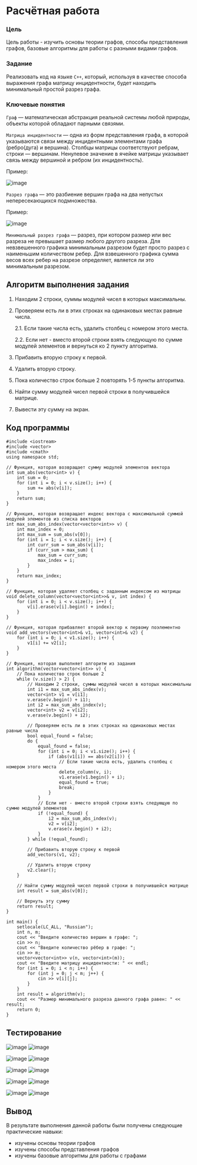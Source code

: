 # Расчётная работа

### Цель

Цель работы - изучить основы теории графов, способы представления графов, базовые алгоритмы для работы с разными видами графов.

### Задание

Реализовать код на языке `С++`, который, используя в качестве способа выражения графа матрицу инцидентности, будет находить минимальный простой разрез графа.

### Ключевые понятия

`Граф` — математическая абстракция реальной системы любой природы, объекты которой обладают парными связями.

`Матрица инцидентности` — одна из форм представления графа, в которой указываются связи между инцидентными элементами графа (ребро(дуга) и вершина). Столбцы матрицы соответствуют ребрам, строки — вершинам. Ненулевое значение в ячейке матрицы указывает связь между вершиной и ребром (их инцидентность).

Пример: 

![image](РР/картинки/матрица_инцидентности.png)

`Разрез графа` — это разбиение вершин графа на два непустых непересекающихся подмножества.

Пример: 

![image](РР/картинки/разрез.png)

`Минимальный разрез графа` — разрез, при котором размер или вес разреза не превышает размер любого другого разреза. Для невзвешенного графика минимальным разрезом будет просто разрез с наименьшим количеством ребер. Для взвешенного графика сумма весов всех ребер на разрезе определяет, является ли это минимальным разрезом. 

## Алгоритм выполнения задания

1. Находим 2 строки, суммы модулей чисел в которых максимальны.

2. Проверяем есть ли в этих строках на одинаковых местах равные числа.
 
   2.1. Если такие числа есть, удалить столбец с номером этого места. 
   
   2.2. Если нет - вместо второй строки взять следующую по сумме модулей элементов и вернуться ко 2 пункту алгоритма.

3. Прибавить вторую строку к первой.

4. Удалить вторую строку.

5. Пока количество строк больше 2 повторять 1-5 пункты алгоритма.

6. Найти сумму модулей чисел первой строки в получившейся матрице.

7. Вывести эту сумму на экран.

## Код программы

```
#include <iostream>
#include <vector>
#include <cmath>
using namespace std;

// Функция, которая возвращает сумму модулей элементов вектора
int sum_abs(vector<int> v) {
    int sum = 0;
    for (int i = 0; i < v.size(); i++) {
        sum += abs(v[i]);
    }
    return sum;
}

// Функция, которая возвращает индекс вектора с максимальной суммой модулей элементов из списка векторов
int max_sum_abs_index(vector<vector<int>> v) {
    int max_index = 0;
    int max_sum = sum_abs(v[0]);
    for (int i = 1; i < v.size(); i++) {
        int curr_sum = sum_abs(v[i]);
        if (curr_sum > max_sum) {
            max_sum = curr_sum;
            max_index = i;
        }
    }
    return max_index;
}

// Функция, которая удаляет столбец с заданным индексом из матрицы
void delete_column(vector<vector<int>>& v, int index) {
    for (int i = 0; i < v.size(); i++) {
        v[i].erase(v[i].begin() + index);
    }
}

// Функция, которая прибавляет второй вектор к первому поэлементно
void add_vectors(vector<int>& v1, vector<int>& v2) {
    for (int i = 0; i < v1.size(); i++) {
        v1[i] += v2[i];
    }
}

// Функция, которая выполняет алгоритм из задания
int algorithm(vector<vector<int>> v) {
    // Пока количество строк больше 2
    while (v.size() > 2) {
        // Находим 2 строки, суммы модулей чисел в которых максимальны
        int i1 = max_sum_abs_index(v);
        vector<int> v1 = v[i1];
        v.erase(v.begin() + i1);
        int i2 = max_sum_abs_index(v);
        vector<int> v2 = v[i2];
        v.erase(v.begin() + i2);

        // Проверяем есть ли в этих строках на одинаковых местах равные числа
        bool equal_found = false;
        do {
            equal_found = false;
            for (int i = 0; i < v1.size(); i++) {
                if (abs(v1[i]) == abs(v2[i])) {
                    // Если такие числа есть, удалить столбец с номером этого места
                    delete_column(v, i);
                    v1.erase(v1.begin() + i);
                    equal_found = true;
                    break;
                }
            }
            // Если нет - вместо второй строки взять следующую по сумме модулей элементов
            if (!equal_found) {
                i2 = max_sum_abs_index(v);
                v2 = v[i2];
                v.erase(v.begin() + i2);
            }
        } while (!equal_found);

        // Прибавить вторую строку к первой
        add_vectors(v1, v2);

        // Удалить вторую строку
        v2.clear();
    }

    // Найти сумму модулей чисел первой строки в получившейся матрице
    int result = sum_abs(v[0]);

    // Вернуть эту сумму
    return result;
}

int main() {
    setlocale(LC_ALL, "Russian");
    int n, m;
    cout << "Введите количество вершин в графе: ";
    cin >> n;
    cout << "Введите количество рёбер в графе: "; 
    cin >> m;
    vector<vector<int>> v(n, vector<int>(m));
    cout << "Введите матрицу инцидентности: " << endl;
    for (int i = 0; i < n; i++) {
        for (int j = 0; j < m; j++) {
            cin >> v[i][j];
        }
    }
    int result = algorithm(v);
    cout << "Размер минимального разреза данного графа равен: " << result;
    return 0;
}
```
## Тестирование 

![image](РР/картинки/graph1.png)
![image](РР/картинки/mi1.png)

![image](РР/картинки/graph2.png)
![image](РР/картинки/mi2.png)

![image](РР/картинки/graph3.png)
![image](РР/картинки/mi3.png)

![image](РР/картинки/graph4.png)
![image](РР/картинки/mi4.png)

![image](РР/картинки/graph5.png)
![image](РР/картинки/mi5.png)

## Вывод
 
В результате выполнения данной работы были получены следующие практические навыки:
- изучены основы теории графов
- изучены способы представления графов
- изучены базовые алгоритмы для работы с графами 